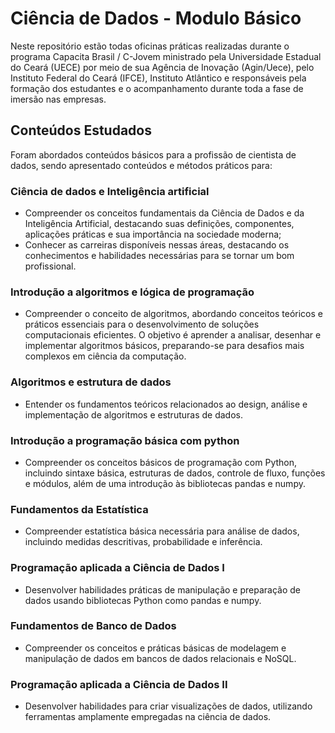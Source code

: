 # Ciência de Dados - Modulo Básico
Neste repositório estão todas oficinas práticas realizadas durante o programa Capacita Brasil / C-Jovem ministrado pela Universidade Estadual do Ceará (UECE) por meio de sua Agência de Inovação (Agin/Uece), pelo Instituto Federal do Ceará (IFCE), Instituto Atlântico e responsáveis pela formação dos estudantes e o acompanhamento durante toda a fase de imersão nas empresas.

## Conteúdos Estudados
Foram abordados conteúdos básicos para a profissão de cientista de dados, sendo apresentado conteúdos e métodos práticos para:

### Ciência de dados e Inteligência artificial
- Compreender os conceitos fundamentais da Ciência de Dados e da Inteligência Artificial, destacando suas definições, componentes, aplicações práticas e sua importância na sociedade moderna; 
- Conhecer as carreiras disponíveis nessas áreas, destacando os conhecimentos e habilidades necessárias para se tornar um bom profissional.

### Introdução a algoritmos e lógica de programação
- Compreender o conceito de algoritmos, abordando conceitos teóricos e práticos essenciais para o desenvolvimento de soluções computacionais eficientes. O objetivo é aprender a analisar, desenhar e implementar algoritmos básicos, preparando-se para desafios mais complexos em ciência da computação.

### Algoritmos e estrutura de dados
- Entender os fundamentos teóricos relacionados ao design, análise e implementação de algoritmos e estruturas de dados.

### Introdução a programação básica com python
- Compreender os conceitos básicos de programação com Python, incluindo sintaxe básica, estruturas de dados, controle de fluxo, funções e módulos, além de uma introdução às bibliotecas pandas e numpy.

### Fundamentos da Estatística
- Compreender estatística básica necessária para análise de dados, incluindo medidas descritivas, probabilidade e inferência.

### Programação aplicada a Ciência de Dados I
- Desenvolver habilidades práticas de manipulação e preparação de dados usando bibliotecas Python como pandas e numpy.

### Fundamentos de Banco de Dados
- Compreender os conceitos e práticas básicas de modelagem e manipulação de dados em bancos de dados relacionais e NoSQL.

### Programação aplicada a Ciência de Dados II
- Desenvolver habilidades para criar visualizações de dados, utilizando ferramentas amplamente empregadas na ciência de dados.


